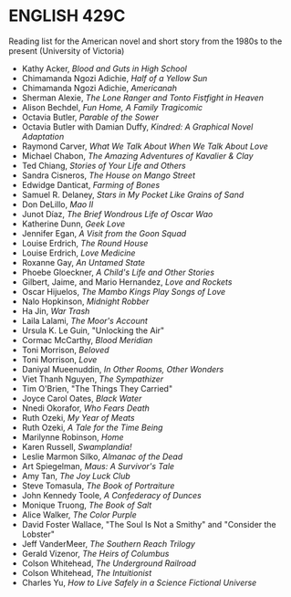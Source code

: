# ENGLISH 429C 

Reading list for the American novel and short story from the 1980s to the present (University of Victoria) 

* Kathy Acker, *Blood and Guts in High School* 
* Chimamanda Ngozi Adichie, *Half of a Yellow Sun*
* Chimamanda Ngozi Adichie, *Americanah* 
* Sherman Alexie, *The Lone Ranger and Tonto Fistfight in Heaven*
* Alison Bechdel, *Fun Home, A Family Tragicomic*
* Octavia Butler, *Parable of the Sower* 
* Octavia Butler with Damian Duffy, *Kindred: A Graphical Novel Adaptation*
* Raymond Carver, *What We Talk About When We Talk About Love*
* Michael Chabon, *The Amazing Adventures of Kavalier & Clay* 
* Ted Chiang, *Stories of Your Life and Others*
* Sandra Cisneros, *The House on Mango Street* 
* Edwidge Danticat, *Farming of Bones*
* Samuel R. Delaney, *Stars in My Pocket Like Grains of Sand*
* Don DeLillo, *Mao II* 
* Junot Díaz, *The Brief Wondrous Life of Oscar Wao*
* Katherine Dunn, *Geek Love*
* Jennifer Egan, *A Visit from the Goon Squad*
* Louise Erdrich, *The Round House*
* Louise Erdrich, *Love Medicine* 
* Roxanne Gay, *An Untamed State*
* Phoebe Gloeckner, *A Child's Life and Other Stories*
* Gilbert, Jaime, and Mario Hernandez, *Love and Rockets*
* Oscar Hijuelos, *The Mambo Kings Play Songs of Love* 
* Nalo Hopkinson, *Midnight Robber*
* Ha Jin, *War Trash* 
* Laila Lalami, *The Moor's Account* 
* Ursula K. Le Guin, "Unlocking the Air"
* Cormac McCarthy, *Blood Meridian* 
* Toni Morrison, *Beloved* 
* Toni Morrison, *Love* 
* Daniyal Mueenuddin, *In Other Rooms, Other Wonders*
* Viet Thanh Nguyen, *The Sympathizer*
* Tim O'Brien, "The Things They Carried"
* Joyce Carol Oates, *Black Water*
* Nnedi Okorafor, *Who Fears Death* 
* Ruth Ozeki, *My Year of Meats* 
* Ruth Ozeki, *A Tale for the Time Being*
* Marilynne Robinson, *Home* 
* Karen Russell, *Swamplandia!* 
* Leslie Marmon Silko, *Almanac of the Dead*
* Art Spiegelman, *Maus: A Survivor's Tale*
* Amy Tan, *The Joy Luck Club*
* Steve Tomasula, *The Book of Portraiture*
* John Kennedy Toole, *A Confederacy of Dunces* 
* Monique Truong, *The Book of Salt*
* Alice Walker, *The Color Purple*
* David Foster Wallace, "The Soul Is Not a Smithy" and "Consider the Lobster" 
* Jeff VanderMeer, *The Southern Reach Trilogy*
* Gerald Vizenor, *The Heirs of Columbus*
* Colson Whitehead, *The Underground Railroad* 
* Colson Whitehead, *The Intuitionist*
* Charles Yu, *How to Live Safely in a Science Fictional Universe* 
